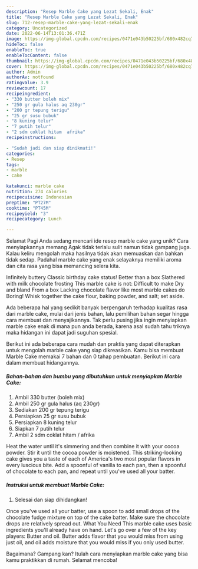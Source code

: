 ```yaml
---
description: "Resep Marble Cake yang Lezat Sekali, Enak"
title: "Resep Marble Cake yang Lezat Sekali, Enak"
slug: 712-resep-marble-cake-yang-lezat-sekali-enak
category: Uncategorized
date: 2022-06-14T13:01:36.471Z
image: https://img-global.cpcdn.com/recipes/0471e043b50225bf/680x482cq70/marble-cake-foto-resep-utama.jpg
hideToc: false
enableToc: true
enableTocContent: false
thumbnail: https://img-global.cpcdn.com/recipes/0471e043b50225bf/680x482cq70/marble-cake-foto-resep-utama.jpg
cover: https://img-global.cpcdn.com/recipes/0471e043b50225bf/680x482cq70/marble-cake-foto-resep-utama.jpg
author: Admin
authorAv: notfound
ratingvalue: 3.9
reviewcount: 17
recipeingredient:
- "330 butter boleh mix"
- "250 gr gula halus aq 230gr"
- "200 gr tepung terigu"
- "25 gr susu bubuk"
- "8 kuning telur"
- "7 putih telur"
- "2 sdm coklat hitam  afrika"
recipeinstructions:

- "Sudah jadi dan siap dinikmati!"
categories:
- Resep
tags:
- marble
- cake

katakunci: marble cake 
nutrition: 274 calories
recipecuisine: Indonesian
preptime: "PT27M"
cooktime: "PT45M"
recipeyield: "3"
recipecategory: Lunch

---
```



Selamat Pagi Anda sedang mencari ide resep marble cake yang unik? Cara menyiapkannya memang Agak tidak terlalu sulit namun tidak gampang juga. Kalau keliru mengolah maka hasilnya tidak akan memuaskan dan bahkan tidak sedap. Padahal marble cake yang enak selayaknya memiliki aroma dan cita rasa yang bisa memancing selera kita.


Infinitely buttery Classic birthday cake status! Better than a box Slathered with milk chocolate frosting This marble cake is not: Difficult to make Dry and bland From a box Lacking chocolate flavor like most marble cakes do Boring! Whisk together the cake flour, baking powder, and salt; set aside.

Ada beberapa hal yang sedikit banyak berpengaruh terhadap kualitas rasa dari marble cake, mulai dari jenis bahan, lalu pemilihan bahan segar hingga cara membuat dan menyajikannya. Tak perlu pusing jika ingin menyiapkan marble cake enak di mana pun anda berada, karena asal sudah tahu triknya maka hidangan ini dapat jadi suguhan spesial.


Berikut ini ada beberapa cara mudah dan praktis yang dapat diterapkan untuk mengolah marble cake yang siap dikreasikan. Kamu bisa membuat Marble Cake memakai 7 bahan dan 0 tahap pembuatan. Berikut ini cara dalam membuat hidangannya.

<!--inarticleads1-->

##### Bahan-bahan dan bumbu yang dibutuhkan untuk menyiapkan Marble Cake:

1. Ambil 330 butter (boleh mix)
1. Ambil 250 gr gula halus (aq 230gr)
1. Sediakan 200 gr tepung terigu
1. Persiapkan 25 gr susu bubuk
1. Persiapkan 8 kuning telur
1. Siapkan 7 putih telur
1. Ambil 2 sdm coklat hitam / afrika


Heat the water until it&#39;s simmering and then combine it with your cocoa powder. Stir it until the cocoa powder is moistened. This striking-looking cake gives you a taste of each of America&#39;s two most popular flavors in every luscious bite. Add a spoonful of vanilla to each pan, then a spoonful of chocolate to each pan, and repeat until you&#39;ve used all your batter. 

<!--inarticleads2-->

##### Instruksi untuk membuat Marble Cake:


1. Selesai dan siap dihidangkan!

Once you&#39;ve used all your batter, use a spoon to add small drops of the chocolate fudge mixture on top of the cake batter. Make sure the chocolate drops are relatively spread out. What You Need This marble cake uses basic ingredients you&#39;ll already have on hand. Let&#39;s go over a few of the key players: Butter and oil. Butter adds flavor that you would miss from using just oil, and oil adds moisture that you would miss if you only used butter. 

Bagaimana? Gampang kan? Itulah cara menyiapkan marble cake yang bisa kamu praktikkan di rumah. Selamat mencoba!
